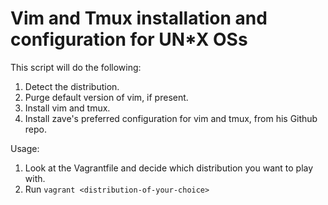 # Vim and Tmux installation and configuration for UN*X OSs
This script will do the following:
1. Detect the distribution.
2. Purge default version of vim, if present.
3. Install vim and tmux.
4. Install zave's preferred configuration for vim and tmux, from his Github repo.

Usage:
1. Look at the Vagrantfile and decide which distribution you want to play with.
2. Run `vagrant <distribution-of-your-choice>`
